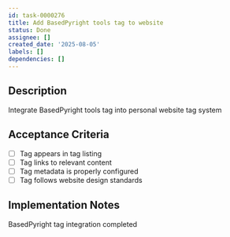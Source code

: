 ```yaml
---
id: task-0000276
title: Add BasedPyright tools tag to website
status: Done
assignee: []
created_date: '2025-08-05'
labels: []
dependencies: []
---
```


## Description

Integrate BasedPyright tools tag into personal website tag system

## Acceptance Criteria

- [ ] Tag appears in tag listing
- [ ] Tag links to relevant content
- [ ] Tag metadata is properly configured
- [ ] Tag follows website design standards

## Implementation Notes

BasedPyright tag integration completed

